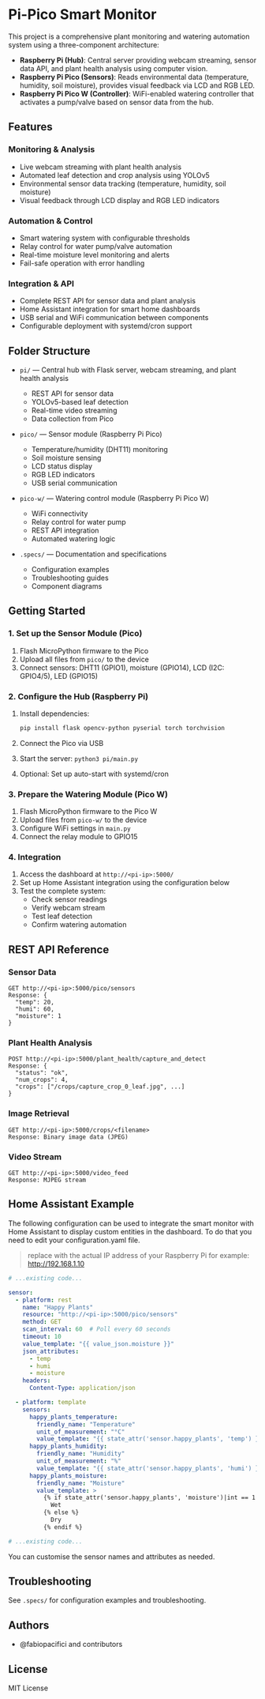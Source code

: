 # Pi-Pico Smart Monitor

This project is a comprehensive plant monitoring and watering automation system using a three-component architecture:

- **Raspberry Pi (Hub)**: Central server providing webcam streaming, sensor data API, and plant health analysis using computer vision.
- **Raspberry Pi Pico (Sensors)**: Reads environmental data (temperature, humidity, soil moisture), provides visual feedback via LCD and RGB LED.
- **Raspberry Pi Pico W (Controller)**: WiFi-enabled watering controller that activates a pump/valve based on sensor data from the hub.

## Features

### Monitoring & Analysis

- Live webcam streaming with plant health analysis
- Automated leaf detection and crop analysis using YOLOv5
- Environmental sensor data tracking (temperature, humidity, soil moisture)
- Visual feedback through LCD display and RGB LED indicators

### Automation & Control

- Smart watering system with configurable thresholds
- Relay control for water pump/valve automation
- Real-time moisture level monitoring and alerts
- Fail-safe operation with error handling

### Integration & API

- Complete REST API for sensor data and plant analysis
- Home Assistant integration for smart home dashboards
- USB serial and WiFi communication between components
- Configurable deployment with systemd/cron support

## Folder Structure

- `pi/` — Central hub with Flask server, webcam streaming, and plant health analysis
  - REST API for sensor data
  - YOLOv5-based leaf detection
  - Real-time video streaming
  - Data collection from Pico

- `pico/` — Sensor module (Raspberry Pi Pico)
  - Temperature/humidity (DHT11) monitoring
  - Soil moisture sensing
  - LCD status display
  - RGB LED indicators
  - USB serial communication

- `pico-w/` — Watering control module (Raspberry Pi Pico W)
  - WiFi connectivity
  - Relay control for water pump
  - REST API integration
  - Automated watering logic

- `.specs/` — Documentation and specifications
  - Configuration examples
  - Troubleshooting guides
  - Component diagrams

## Getting Started

### 1. Set up the Sensor Module (Pico)

1. Flash MicroPython firmware to the Pico
2. Upload all files from `pico/` to the device
3. Connect sensors: DHT11 (GPIO1), moisture (GPIO14), LCD (I2C: GPIO4/5), LED (GPIO15)

### 2. Configure the Hub (Raspberry Pi)

1. Install dependencies:

   ```bash
   pip install flask opencv-python pyserial torch torchvision
   ```

2. Connect the Pico via USB
3. Start the server: `python3 pi/main.py`
4. Optional: Set up auto-start with systemd/cron

### 3. Prepare the Watering Module (Pico W)

1. Flash MicroPython firmware to the Pico W
2. Upload files from `pico-w/` to the device
3. Configure WiFi settings in `main.py`
4. Connect the relay module to GPIO15

### 4. Integration

1. Access the dashboard at `http://<pi-ip>:5000/`
2. Set up Home Assistant integration using the configuration below
3. Test the complete system:
   - Check sensor readings
   - Verify webcam stream
   - Test leaf detection
   - Confirm watering automation

## REST API Reference

### Sensor Data

```http
GET http://<pi-ip>:5000/pico/sensors
Response: {
  "temp": 20,
  "humi": 60,
  "moisture": 1
}
```

### Plant Health Analysis

```http
POST http://<pi-ip>:5000/plant_health/capture_and_detect
Response: {
  "status": "ok",
  "num_crops": 4,
  "crops": ["/crops/capture_crop_0_leaf.jpg", ...]
}
```

### Image Retrieval

```http
GET http://<pi-ip>:5000/crops/<filename>
Response: Binary image data (JPEG)
```

### Video Stream

```http
GET http://<pi-ip>:5000/video_feed
Response: MJPEG stream
```

## Home Assistant Example

The following configuration can be used to integrate the smart monitor with Home Assistant to display custom entities in the dashboard. To do that you need to edit your configuration.yaml file.

> replace <pi-ip> with the actual IP address of your Raspberry Pi
> for example: <http://192.168.1.10>

```yaml
# ...existing code...

sensor:
  - platform: rest
    name: "Happy Plants"
    resource: "http://<pi-ip>:5000/pico/sensors"
    method: GET
    scan_interval: 60  # Poll every 60 seconds
    timeout: 10
    value_template: "{{ value_json.moisture }}"
    json_attributes:
      - temp
      - humi
      - moisture
    headers:
      Content-Type: application/json

  - platform: template
    sensors:
      happy_plants_temperature:
        friendly_name: "Temperature"
        unit_of_measurement: "°C"
        value_template: "{{ state_attr('sensor.happy_plants', 'temp') }}"
      happy_plants_humidity:
        friendly_name: "Humidity"
        unit_of_measurement: "%"
        value_template: "{{ state_attr('sensor.happy_plants', 'humi') }}"
      happy_plants_moisture:
        friendly_name: "Moisture"
        value_template: >
          {% if state_attr('sensor.happy_plants', 'moisture')|int == 1 %}
            Wet
          {% else %}
            Dry
          {% endif %}

# ...existing code...

```

You can customise the sensor names and attributes as needed.

## Troubleshooting

See `.specs/` for configuration examples and troubleshooting.

## Authors

- @fabiopacifici and contributors

## License

MIT License
